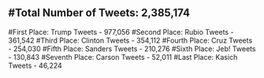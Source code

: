 #Total Number of Tweets: 2,385,174 
---
#First Place: Trump Tweets - 977,056
#Second Place: Rubio Tweets - 361,542
#Third Place: Clinton Tweets - 354,112
#Fourth Place: Cruz Tweets - 254,030
#Fifth Place: Sanders Tweets - 210,276
#Sixth Place: Jeb! Tweets - 130,843
#Seventh Place: Carson Tweets - 52,011
#Last Place: Kasich Tweets - 46,224
